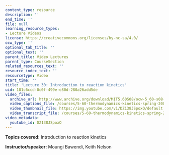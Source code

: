 ```yaml
---
content_type: resource
description: ''
end_time: ''
file: null
learning_resource_types:
- Lecture Videos
license: https://creativecommons.org/licenses/by-nc-sa/4.0/
ocw_type: ''
optional_tab_title: ''
optional_text: ''
parent_title: Video Lectures
parent_type: CourseSection
related_resources_text: ''
resource_index_text: ''
resourcetype: Video
start_time: ''
title: 'Lecture 30: Introduction to reaction kinetics'
uid: 181c6ccd-0c0f-499e-e80d-280a26add5de
video_files:
  archive_url: http://www.archive.org/download/MIT5.60S08/ocw-5_60-s08-lec30_300k.mp4
  video_captions_file: /courses/5-60-thermodynamics-kinetics-spring-2008/9e33f7ebb4635f81937c4d17113d7cd9_DZ138JSpoxQ.vtt
  video_thumbnail_file: https://img.youtube.com/vi/DZ138JSpoxQ/default.jpg
  video_transcript_file: /courses/5-60-thermodynamics-kinetics-spring-2008/b6180986f92e4d8cd16bb9ebfda44536_DZ138JSpoxQ.pdf
video_metadata:
  youtube_id: DZ138JSpoxQ
---
```


**Topics covered:** Introduction to reaction kinetics

**Instructor/speaker:** Moungi Bawendi, Keith Nelson

